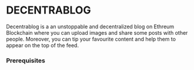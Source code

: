 <h1>DECENTRABLOG</h1>

Decentrablog is a an unstoppable and decentralized blog on Ethreum Blockchain where you can upload images and share some posts with other people. Moreover, you can tip your favourite content and help them to appear on the top of the feed.

<h3>Prerequisites</h3>
